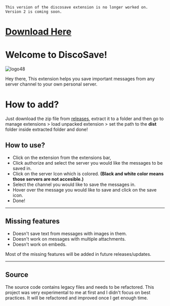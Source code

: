 `This version of the discosave extension is no longer worked on. Version 2 is coming soon.`

# [Download Here](https://github.com/Anatame/discosave-p/archive/refs/tags/1.0.1.zip)
# Welcome to DiscoSave!
![logo48](https://user-images.githubusercontent.com/77446233/126642246-f0e49ada-ed30-4fe9-a4f8-b8c815845138.png)

Hey there, 
This extension helps you save important messages from any server channel to your own personal server.


# How to add?
Just download the zip file from [releases](https://github.com/Anatame/discosave-p/releases/tag/1.0.1), extract it to a folder and then go to manage extensions > load unpacked extension > set the path to the **dist** folder inside extracted folder and done!

## How to use?

 - Click on the extension from the extensions bar,
 - Click authorize and select the server you would like the messages to be saved in.
 - Click on the server Icon which is colored.  **(Black and white color means those servers are not accesible.)**
 - Select the channel you would like to save the messages in.
 - Hover over the message you would like to save and click on the save icon.
 - Done!

---

## Missing features
- Doesn't save text from messages with images in them.
- Doesn't work on messages with multiple attachments.
- Doesn't work on embeds.

Most of the missing features will be added in future releases/updates.

---

## Source
The source code contains legacy files and needs to be refactored. This project was very experimental to me at first and I didn't focus on best practices. It will be refactored and improved once I get enough time.
